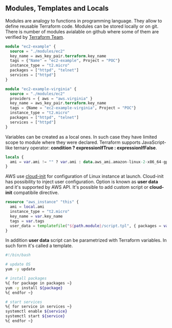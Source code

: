 ## Modules, Templates and Locals

Modules are analogy to functions in programming language. They allow to define reusable Terraform code. Modules can be stored locally or on git. There is number of modules avialable on github where some of them are verified by [Terraform Team](https://registry.terraform.io/).

```terraform
module "ec2-example" {
  source = "./modules/ec2"
  key_name = aws_key_pair.terraform.key_name
  tags = {"Name" = "ec2-example", Project = "POC"}
  instance_type = "t2.micro"
  packages = ["httpd", "telnet"]
  services = ["httpd"]
}

module "ec2-example-virginia" {
  source = "./modules/ec2"
  providers = { aws = "aws.virginia" }
  key_name = aws_key_pair.terraform.key_name
  tags = {Name = "ec2-example-virginia", Project = "POC"}
  instance_type = "t2.micro"
  packages = ["httpd", "telnet"]
  services = ["httpd"]
}
```

Variables can be created as a local ones. In such case they have limited scope to module where they were declared. Terraform supports JavaScript-like ternary operator: **condition ? expressionIfTrue : expressionIfFalse**.

```terraform
locals {
  ami = var.ami != "" ? var.ami : data.aws_ami.amazon-linux-2-x86_64-gp2.id
}
```

AWS use [cloud-init](https://cloud-init.io) for configuration of Linux instance at launch. Cloud-init has possibility to inject user configuration. Option is known as **user data** and it's supported by AWS API. It's possible to add custom script or **cloud-init** compatibile directive. 

```terraform
resource "aws_instance" "this" {
  ami = local.ami
  instance_type = "t2.micro"
  key_name = var.key_name
  tags = var.tags
  user_data = templatefile("${path.module}/script.tpl", { packages = var.packages, services = var.services })
}
``` 

In addition **user data** script can be parametrized with Terraform variables. In such form it's called a template.

```bash
#!/bin/bash

# update OS
yum -y update

# install packages
%{ for package in packages ~}
yum -y install ${package}
%{ endfor ~}

# start services
%{ for service in services ~}
systemctl enable ${service}
systemctl start ${service}
%{ endfor ~}
```
